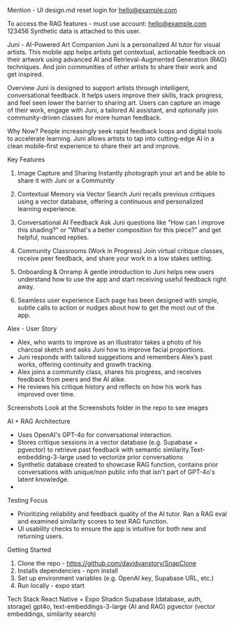 Mention - UI design.md
reset login for hello@example.com






To access the RAG features - must use account:
hello@example.com
123456
Synthetic data is attached to this user. 



Juni - AI-Powered Art Companion
Juni is a personalized AI tutor for visual artists. This mobile app helps artists get contextual, actionable feedback on their artwork using advanced AI and Retrieval-Augmented Generation (RAG) techniques. And join communities of other artists to share their work and get inspired. 

Overview
Juni is designed to support artists through intelligent, conversational feedback. It helps users improve their skills, track progress, and feel seen lower the barrier to sharing art. 
Users can capture an image of their work, engage with Juni, a tailored AI assistant, and optionally join community-driven classes for more human feedback.

Why Now?
People increasingly seek rapid feedback loops and digital tools to accelerate learning. Juni allows artists to tap into cutting-edge AI in a clean mobile-first experience to share their art and improve. 


Key Features
1. Image Capture and Sharing
Instantly photograph your art and be able to share it with Juni or a Community

2. Contextual Memory via Vector Search
Juni recalls previous critiques using a vector database, offering a continuous and personalized learning experience.

3. Conversational AI Feedback
Ask Juni questions like "How can I improve this shading?" or "What's a better composition for this piece?" and get helpful, nuanced replies.

4. Community Classrooms (Work in Progress)
Join virtual critique classes, receive peer feedback, and share your work in a low stakes setting. 

5. Onboarding & Onramp
A gentle introduction to Juni helps new users understand how to use the app and start receiving useful feedback right away.

6. Seamless user experience
Each page has been designed with simple, subtle calls to action or nudges about how to get the most out of the app. 


Alex - User Story
- Alex, who wants to improve as an illustrator takes a photo of his charcoal sketch and asks Juni how to improve facial proportions.
- Juni responds with tailored suggestions and remembers Alex’s past works, offering continuity and growth tracking.
- Alex joins a community class, shares his progress, and receives feedback from peers and the AI alike.
- He reviews his critique history and reflects on how his work has improved over time.


Screenshots
Look at the Screenshots folder in the repo to see images



AI + RAG Architecture
- Uses OpenAI's GPT-4o for conversational interaction.
- Stores critique sessions in a vector database (e.g. Supabase + pgvector) to retrieve past feedback with semantic similarity.Text-embedding-3-large used to vectorize prior conversations
- Synthetic database created to showcase RAG function, contains prior conversations with unique/non public info that isn't part of GPT-4o's latent knowledge. 
- 

Testing Focus
- Prioritizing reliability and feedback quality of the AI tutor. Ran a RAG eval and examined similarity scores to test RAG function. 
- UI usability checks to ensure the app is intuitive for both new and returning users.


Getting Started
1. Clone the repo - https://github.com/davidvanstory/SnapClone
2. Installs dependencies - npm install
3. Set up environment variables (e.g. OpenAI key, Supabase URL, etc.)
4. Run locally - expo start


Tech Stack
React Native + Expo
Shadcn
Supabase (database, auth, storage)
gpt4o, text-embeddings-3-large (AI and RAG)
pgvector (vector embeddings, similarity search)
